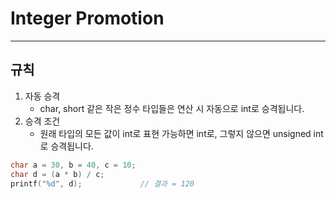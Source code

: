 # Integer Promotion

---

## 규칙

1. 자동 승격
    - char, short 같은 작은 정수 타입들은 연산 시 자동으로 int로 승격됩니다.
2. 승격 조건
    - 원래 타입의 모든 값이 int로 표현 가능하면 int로, 그렇지 않으면 unsigned int로 승격됩니다.

```cpp
char a = 30, b = 40, c = 10;
char d = (a * b) / c;
printf("%d", d);             // 결과 = 120
```